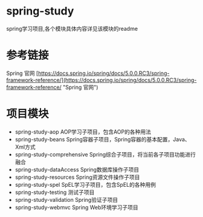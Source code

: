 # spring-study
spring学习项目,各个模块具体内容详见该模块的readme

# 参考链接
Spring 官网
[https://docs.spring.io/spring/docs/5.0.0.RC3/spring-framework-reference/](https://docs.spring.io/spring/docs/5.0.0.RC3/spring-framework-reference/ "Spring 官网")

# 项目模块 #
- spring-study-aop	AOP学习子项目，包含AOP的各种用法
- spring-study-beans Spring容器子项目，Spring容器的基本配置，Java、Xml方式
- spring-study-comprehensive Spring综合子项目，将当前各子项目功能进行融合
- spring-study-dataAccess Spring数据库操作子项目
- spring-study-resources Spring资源文件操作子项目
- spring-study-spel	SpEL学习子项目，包含SpEL的各种用例
- spring-study-testing 测试子项目
- spring-study-validation Spring验证子项目
- spring-study-webmvc Spring Web环境学习子项目

